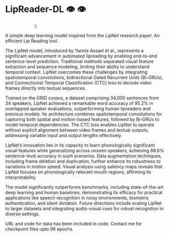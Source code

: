 # LipReader-DL  👁️ 👁️
                 👄
A simple deep learning model inspired from the LipNet research paper. An efficient Lip Reading tool.

The LipNet model, introduced by Yannis Assael et al., represents a significant advancement in automated lipreading by enabling end-to-end sentence-level prediction. Traditional methods separated visual feature extraction and sequence modeling, limiting their ability to understand temporal context. LipNet overcomes these challenges by integrating spatiotemporal convolutions, bidirectional Gated Recurrent Units (Bi-GRUs), and Connectionist Temporal Classification (CTC) loss to decode video frames directly into textual sequences.

Trained on the GRID corpus, a dataset comprising 34,000 sentences from 34 speakers, LipNet achieved a remarkable word accuracy of 95.2% in overlapped speaker evaluations, outperforming human lipreaders and previous models. Its architecture combines spatiotemporal convolutions for capturing both spatial and motion-based features, followed by Bi-GRUs to model temporal dependencies. The CTC loss enables LipNet to operate without explicit alignment between video frames and textual outputs, addressing variable input and output lengths effectively.

LipNet’s innovation lies in its capacity to learn phonologically significant visual features while generalizing across unseen speakers, achieving 88.6% sentence-level accuracy in such scenarios. Data augmentation techniques, including frame deletion and duplication, further enhance its robustness to variations in motion speed. Visual analysis using saliency maps reveals that LipNet focuses on phonologically relevant mouth regions, affirming its interpretability.

The model significantly outperforms benchmarks, including state-of-the-art deep learning and human baselines, demonstrating its efficacy for practical applications like speech recognition in noisy environments, biometric authentication, and silent dictation. Future directions include scaling LipNet to larger datasets and integrating audio-visual cues for robust recognition in diverse settings.

URL and code for data has been included in code. Contact me for checkpoint files upto 96 epochs.
